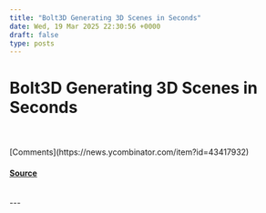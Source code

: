 ```yaml
---
title: "Bolt3D Generating 3D Scenes in Seconds"
date: Wed, 19 Mar 2025 22:30:56 +0000
draft: false
type: posts
---
```

# Bolt3D Generating 3D Scenes in Seconds

<br/>

<br/>
[Comments](https://news.ycombinator.com/item?id=43417932)

#### [Source](https://szymanowiczs.github.io/bolt3d)

<br/>
---
